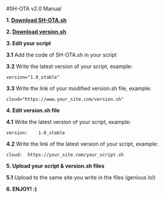 #SH-OTA v2.0 Manual

**1. [Download SH-OTA.sh](https://github.com/DeicPro/SH-OTA/releases/download/v2.0/SH-OTA.sh)**

**2. [Download version.sh](https://github.com/DeicPro/SH-OTA/releases/download/v2.0/version.sh)**

**3. Edit your script**

**3.1** Add the code of SH-OTA.sh in your script

**3.2** Write the latest version of your script, example:

	version="1.0_stable"

**3.3** Write the link of your modified version.sh file, example:

	cloud="https://www.your_site.com/version.sh"

**4. Edit version.sh file**

**4.1** Write the latest version of your script, example:

	version:	1.0_stable

**4.2** Write the link of the latest version of your script, example:

	cloud:	https://your_site.com/your_script.sh

**5. Upload your script & version.sh files**

**5.1** Upload to the same site you write in the files (genious lol)

**6. ENJOY! :)**
